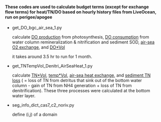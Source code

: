 
#### These codes are used to calculate budget terms (except for exchange flow terms) for heat/TN/DO based on hourly history files from LiveOcean, run on perigee/apogee

- get_DO_bgc_air_sea_1.py
  
  calculate <ins>DO production</ins> from photosynthesis, <ins>DO consumption</ins> from water column remineralization & nitrification and sediment SOD, <ins>air-sea O2 exchange</ins>, and <ins>DO\*Vol</ins>

  it takes around 3.5 hr to run for 1 month.
  
- get_TNTempVol_Denitri_AirSeaHeat_1.py
  
  calculate <ins>TN\*Vol</ins>, <ins>temp\*Vol</ins>, <ins>air-sea heat exchange</ins>, and <ins>sediment TN loss</ins> ( = loss of TN from detritus that sink out of the bottom water column - gain of TN from NH4 generation + loss of TN from denitrification). These three processes were calculated at the bottom water layer. 

- seg_info_dict_cas7_c2_noriv.py

   define (i,j) of a domain
  